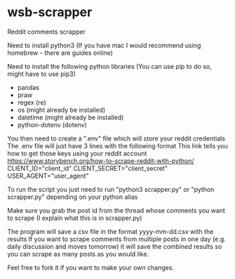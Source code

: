 # wsb-scrapper
Reddit comments scrapper

Need to install python3 (If you have mac I would recommend using homebrew - there are guides online)

Need to install the following python libraries (You can use pip to do so, might have to use pip3)
 - pandas
 - praw
 - regex (re)
 - os (might already be installed)
 - datetime (might already be installed)
 - python-dotenv (dotenv)

You then need to create a ".env" file which will store your reddit credentials
The .env file will just have 3 lines with the following format
This link tells you how to get those keys using your reddit account https://www.storybench.org/how-to-scrape-reddit-with-python/
CLIENT_ID="client_id"
CLIENT_SECRET="client_secret"
USER_AGENT="user_agent"

To run the script you just need to run "python3 scrapper.py" or "python scrapper.py" depending on your python alias

Make sure you grab the post id from the thread whose comments you want to scrape (I explain what this is in scrapper.py)

The program will save a csv file in the format yyyy-mm-dd.csv with the results
If you want to scrape comments from multiple posts in one day (e.g. daily discussion and moves tomorrow)
it will save the combined results so you can scrape as many posts as you would like.

Feel free to fork it if you want to make your own changes.